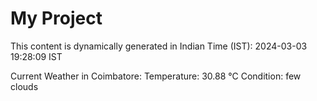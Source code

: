 # My Project

This content is dynamically generated in Indian Time (IST): 2024-03-03 19:28:09 IST


Current Weather in Coimbatore:
Temperature: 30.88 °C
Condition: few clouds
